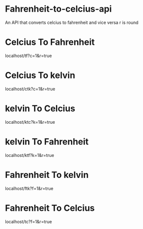 # Fahrenheit-to-celcius-api
An API that converts celcius to fahrenheit and vice versa
r is round
# Celcius To Fahrenheit
localhost/tf?c=1&r=true
# Celcius To kelvin
localhost/ctk?c=1&r=true
# kelvin To Celcius
localhost/ktc?k=1&r=true
# kelvin To Fahrenheit
localhost/ktf?k=1&r=true
# Fahrenheit To kelvin
localhost/ftk?f=1&r=true
# Fahrenheit To Celcius
localhost/tc?f=1&r=true
